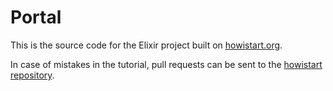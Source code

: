Portal
======

This is the source code for the Elixir project built on [howistart.org](http://howistart.org/posts/elixir).

In case of mistakes in the tutorial, pull requests can be sent to the [howistart repository](https://github.com/howistart/howistart/tree/master/elixir/1).
